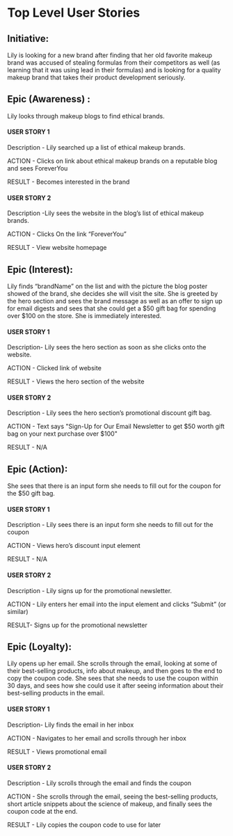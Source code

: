 # Top Level User Stories

## Initiative:  

Lily is looking for a new brand after finding that her old favorite makeup brand was accused of stealing formulas from their competitors as well (as learning that it was using lead in their formulas) and is looking for a quality makeup brand that takes their product development seriously.

## Epic (Awareness) :  

Lily looks through makeup blogs to find ethical brands.

#### USER STORY 1 
Description - Lily searched up a list of ethical makeup brands.

ACTION - Clicks on link about ethical makeup brands on a reputable blog and sees ForeverYou

RESULT - Becomes interested in the brand

#### USER STORY 2 
Description -Lily sees the website in the blog’s list of ethical makeup brands.

ACTION - Clicks On the link “ForeverYou” 

RESULT - View website homepage



## Epic (Interest):  

Lily finds “brandName” on the list and with the picture the blog poster showed of the brand, she decides she will visit the site. She is greeted by the hero section and sees the brand message as well as an offer to sign up for email digests and sees that she could get a $50 gift bag for spending over $100 on the store. She is immediately interested. 

#### USER STORY 1 

Description- Lily sees the hero section as soon as she clicks onto the website.

ACTION - Clicked link of website

RESULT - Views the hero section of the website
#### USER STORY 2 

Description - Lily sees the hero section’s promotional discount gift bag.

ACTION - Text says "Sign-Up for Our Email Newsletter to get $50 worth gift bag on your next purchase over $100"

RESULT - N/A



## Epic (Action): 

She sees that there is an input form she needs to fill out for the coupon for the $50 gift bag.

#### USER STORY 1

Description - Lily sees there is an input form she needs to fill out for the coupon

ACTION - Views hero’s discount input element

RESULT - N/A

#### USER STORY 2 

Description - Lily signs up for the promotional newsletter.

ACTION - Lily enters her email into the input element and clicks “Submit” (or similar)

RESULT- Signs up for the promotional newsletter



## Epic (Loyalty):   

Lily opens up her email. She scrolls through the email, looking at some of their best-selling products, info about makeup, and then goes to the end to copy the coupon code. She sees that she needs to use the coupon within 30 days, and sees how she could use it after seeing information about their best-selling products in the email.

#### USER STORY 1 

Description- Lily finds the email in her inbox

ACTION - Navigates to her email and scrolls through her inbox 

RESULT - Views promotional email

#### USER STORY 2 

Description - Lily scrolls through the email and finds the coupon

ACTION - She scrolls through the email, seeing the best-selling products, short article snippets about the science of makeup, and finally sees the coupon code at the end.

RESULT - Lily copies the coupon code to use for later



